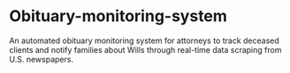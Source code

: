 # Obituary-monitoring-system
An automated obituary monitoring system for attorneys to track deceased clients and notify families about Wills through real-time data scraping from U.S. newspapers.
